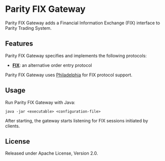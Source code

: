 Parity FIX Gateway
==================

Parity FIX Gateway adds a Financial Information Exchange (FIX) interface to
Parity Trading System.


Features
--------

Parity FIX Gateway specifies and implements the following protocols:

- [**FIX**](doc/FIX.md): an alternative order entry protocol

Parity FIX Gateway uses [Philadelphia][] for FIX protocol support.

  [Philadelphia]: https://github.com/paritytrading/philadelphia


Usage
-----

Run Parity FIX Gateway with Java:

    java -jar <executable> <configuration-file>

After starting, the gateway starts listening for FIX sessions initiated by
clients.


License
-------

Released under Apache License, Version 2.0.
